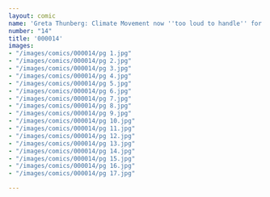```yaml
---
layout: comic
name: 'Greta Thunberg: Climate Movement now ''too loud to handle'' for Trump and critics'
number: "14"
title: '000014'
images:
- "/images/comics/000014/pg 1.jpg"
- "/images/comics/000014/pg 2.jpg"
- "/images/comics/000014/pg 3.jpg"
- "/images/comics/000014/pg 4.jpg"
- "/images/comics/000014/pg 5.jpg"
- "/images/comics/000014/pg 6.jpg"
- "/images/comics/000014/pg 7.jpg"
- "/images/comics/000014/pg 8.jpg"
- "/images/comics/000014/pg 9.jpg"
- "/images/comics/000014/pg 10.jpg"
- "/images/comics/000014/pg 11.jpg"
- "/images/comics/000014/pg 12.jpg"
- "/images/comics/000014/pg 13.jpg"
- "/images/comics/000014/pg 14.jpg"
- "/images/comics/000014/pg 15.jpg"
- "/images/comics/000014/pg 16.jpg"
- "/images/comics/000014/pg 17.jpg"

---
```

